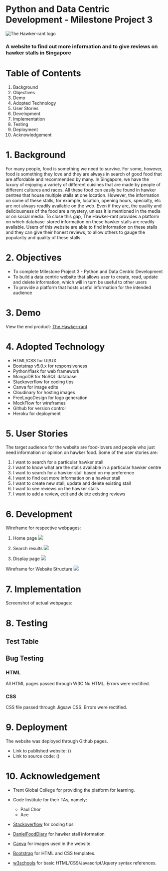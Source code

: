 # Python and Data Centric Development - Milestone Project 3

![The Hawker-rant logo](static/images/logo.png) 
### A website to find out more information and to give reviews on hawker stalls in Singapore

# Table of Contents
1. Background
2. Objectives
3. Demo
4. Adopted Technology
5. User Stories
6. Development
7. Implementation
8. Testing
9. Deployment
10. Acknowledgement

# 1. Background
For many people, food is something we need to survive. For some, however, food is something they love
and they are always in search of good food that are affordable and recommended by many.
In Singapore, we have the luxury of enjoying a variety of different cuisines that are made by people of different
cultures and races. All these food can easily be found in hawker centres that house multiple stalls at one location. 
However, the information on some of these stalls, for example, location, opening hours, specialty, etc are not always
readily available on the web. Even if they are, the quality and deliciousness of the food are a mystery, unless it 
is mentioned in the media or on social media. To close this gap, The Hawker-rant provides a platform on which database-stored 
information on these hawker stalls are readily available. Users of this website are able to find information on these
stalls and they can give their honest reviews, to allow others to gauge the popularity and quality of these stalls.

# 2. Objectives
* To complete Milestone Project 3 - Python and Data Centric Development
* To build a data centric website that allows user to create, read, update and delete information, which will in turn be useful to other users
* To provide a platform that hosts useful information for the intended audience

# 3. Demo
View the end product: [The Hawker-rant](https://farhan-thehawkerrant.herokuapp.com/)

# 4. Adopted Technology
* HTML/CSS for UI/UX
* Bootstrap v5.0.x for responsiveness
* Python/flask for web framework
* MongoDB for NoSQL database
* Stackoverflow for coding tips
* Canva for image edits
* Cloudinary for hosting images
* FreeLogoDesign for logo generation
* MockFlow for wireframes
* Github for version control
* Heroku for deployment

# 5. User Stories
The target audience for the website are food-lovers and people who just need information or opinion on hawker food. Some of the user stories are:

1. I want to search for a particular hawker stall
2. I want to know what are the stalls available in a particular hawker centre
3. I want to search for a hawker stall based on my preference
4. I want to find out more information on a hawker stall
5. I want to create new stall, update and delete existing stall
6. I want to see reviews on the hawker stalls
7. I want to add a review, edit and delete existing reviews

# 6. Development
Wireframe for respective webpages:

1. Home page
![](static/images/thr_home.png)

2. Search results
![](static/images/thr_results.png)

3. Display page
![](static/images/thr_display.png)

Wireframe for Website Structure
![](static/images/website_structure.png)

# 7. Implementation
Screenshot of actual webpages:



# 8. Testing

## Test Table

<!-- | Test Type | Test | Result | Error Fix |
|:---------:|:-------------:|:-------------:|:-------------:|
| Functionality | Test navbar links among all pages | All links work | NA |
| Functionality | Test links on cards in main page | All links work | NA |
| Functionality | Test API endpoints | Endpoints work as expected | NA |
| Usability | Test API endpoints that may not exist in API database, ie; local Singaporean dishes | Endpoint does not exist. No data retrieved. | Display alert message in UI. If endpoint does not exist, alert message will pop up, informing user that the dish is not found in the "library" |
| Functionality | Test appended table in calorie counter page | Table row appended from the top instead of the bottom | Targeted wrong DOM tree in JS. Rectified by specifying ID |
| Usability | Test BMI & recommended calorie intake formula. Counter checked with physical calculator. | Returns different number from physical calculator | Syntax error in code. Rectified by correcting the syntax |
| Usability | Test user input validation by entering unwanted characters and numbers in input field | Input field accepted unwanted characters and numbers | Accepted characters for input field was not defined in JS file. Rectified by defining the wanted/unwanted characters for each input field |
| Responsiveness | Test responsiveness of navbar collapse using Google Chrome inspect element | Navbar able to collapse in small screen and expand when the collapse button is clicked | NA |
| Responsiveness | Test responsiveness of images and columns using Google Chrome inspect element | Images are resized and columns are restacked | NA | -->


## Bug Testing
### HTML
All HTML pages passed through W3C Nu HTML. Errors were rectified.
    

### CSS
   CSS file passed through Jigsaw CSS. Errors were rectified.
   



# 9. Deployment
The website was deployed through Github pages.
* Link to published website: ()
* Link to source code: ()

# 10. Acknowledgement
* Trent Global College for providing the platform for learning.
* Code Institute for their TAs, namely:
  * Paul Chor
  * Ace
 
* [Stackoverflow](https://stackoverflow.com/) for coding tips
* [DanielFoodDiary](https://danielfooddiary.com/) for hawker stall information
* [Canva](https://www.canva.com/) for images used in the website.
* [Bootstrap](https://getbootstrap.com/) for HTML and CSS templates.
* [w3schools](https://www.w3schools.com/) for basic HTML/CSS/Javascript/Jquery syntax references.
